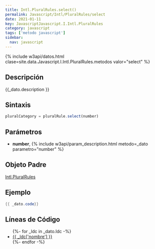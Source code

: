 ```yaml
---
title: Intl.PluralRules.select()
permalink: Javascript/Intl/PluralRules/select
date: 2021-01-11
key: JavascriptJavascript.I.Intl.PluralRules
category: javascript
tags: ['metodo javascript']
sidebar: 
  nav: javascript
---
```


{% include w3api/datos.html clase=site.data.Javascript.I.Intl.PluralRules.metodos valor="select" %}

## Descripción
{{_dato.description }}

## Sintaxis
~~~javascript
pluralCategory = pluralRule.select(number)
~~~

## Parámetros
* **number**,  {% include w3api/param_description.html metodo=_dato parametro="number" %}

## Objeto Padre
[Intl.PluralRules](/Javascript/Intl/PluralRules/)

## Ejemplo
~~~java
{{ _dato.code}}
~~~

## Líneas de Código
<ul>
{%- for _ldc in _dato.ldc -%}
   <li>
       <a href="{{_ldc['url'] }}">{{ _ldc['nombre'] }}</a>
   </li>
{%- endfor -%}
</ul>
